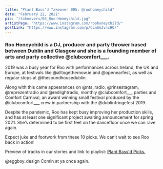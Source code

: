 ```yaml
---
title: "Plant Bass’d Takeover 005: @roohoneychild"
date: "February 22, 2021"
pic: "/takeovers/05_Roo-Honeychild.jpg"
artistPage: "https://www.instagram.com/roohoneychild/"
postLink: "https://www.instagram.com/p/CLnAmJvncHQ/"
---
```


### Roo Honeychild is a DJ, producer and party thrower based between Dublin and Glasgow and she is a founding member of arts and party collective @clubcomfort\_\_\_.

2019 was a busy year for Roo with performances across Ireland, the UK and Europe, at festivals like @alltogethernow.ie and @openearfest, as well as regular stops at @thesoundhousedublin.

Along with this came appearances on @nts_radio, @rinsestagram, @reprezentradio and @redlightradio, monthly @clubcomfort\_\_\_ parties and Comfort Carnival, an award winning small festival produced by the @clubcomfort\_\_\_ crew in partnership with the @dublinfringefest 2019.

Despite the pandemic, Roo has kept busy improving her production skills, and has at least one significant project awaiting announcement for spring 2021. She’s determined to be first feet on the dancefloor once we can rave again.

Expect juke and footwork from these 10 picks. We can’t wait to see Roo back in action!

Preview of tracks in our stories and link to playlist: [Plant Bass'd Picks.]("https://open.spotify.com/playlist/5skAgzUfGmZLwrOPNLnGVf?si=b744c3ef583c4c4e")

@eggboy_design Comin at ya once again.
